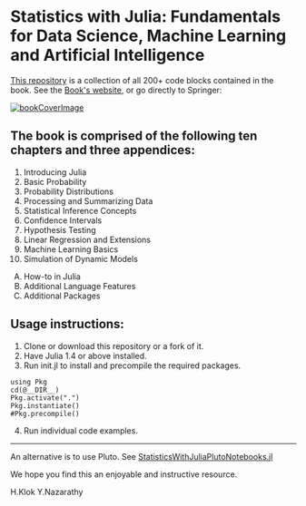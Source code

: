 # Statistics with Julia: Fundamentals for Data Science, Machine Learning and Artificial Intelligence


[This repository](https://github.com/h-Klok/StatsWithJuliaBook) is a collection of all 200+ code blocks contained in the book. See the [Book's website](https://statisticswithjulia.org/index.html), or go directly to Springer:

[![bookCoverImage](https://statisticswithjulia.org/img/book1Cover.png)](https://www.springer.com/gp/book/9783030709006)

## The book is comprised of the following ten chapters and three appendices:

1. Introducing Julia
2. Basic Probability
3. Probability Distributions
4. Processing and Summarizing Data
5. Statistical Inference Concepts
6. Confidence Intervals
7. Hypothesis Testing
8. Linear Regression and Extensions
9. Machine Learning Basics
10. Simulation of Dynamic Models

<ol type="A">
	<li> How-to in Julia</li>
	<li>Additional Language Features</li>
	<li>Additional Packages</li>
</ol>

## Usage instructions:

1. Clone or download this repository or a fork of it.
2. Have Julia 1.4 or above installed.
3. Run init.jl to install and precompile the required packages.

```
using Pkg
cd(@__DIR__)
Pkg.activate(".")
Pkg.instantiate()
#Pkg.precompile()
```

4. Run individual code examples.



---

An alternative is to use Pluto. See [StatisticsWithJuliaPlutoNotebooks.jl](https://github.com/StatisticalRethinkingJulia/StatisticsWithJuliaPlutoNotebooks.jl)

We hope you find this an enjoyable and instructive resource.

H.Klok
Y.Nazarathy
